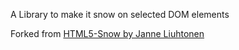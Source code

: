 A Library to make it snow on selected DOM elements

Forked from [HTML5-Snow by Janne Liuhtonen](https://github.com/jliuhtonen/HTML5-Snow)
